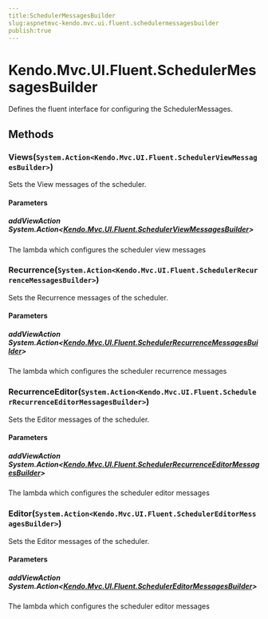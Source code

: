 ```yaml
---
title:SchedulerMessagesBuilder
slug:aspnetmvc-kendo.mvc.ui.fluent.schedulermessagesbuilder
publish:true
---
```


# Kendo.Mvc.UI.Fluent.SchedulerMessagesBuilder
Defines the fluent interface for configuring the SchedulerMessages.



## Methods

### Views(`System.Action<Kendo.Mvc.UI.Fluent.SchedulerViewMessagesBuilder>`)
Sets the View messages of the scheduler.


#### Parameters

##### addViewAction System.Action<[Kendo.Mvc.UI.Fluent.SchedulerViewMessagesBuilder](/api/wrappers/aspnet-mvc/Kendo.Mvc.UI.Fluent/SchedulerViewMessagesBuilder)>
The lambda which configures the scheduler view messages





### Recurrence(`System.Action<Kendo.Mvc.UI.Fluent.SchedulerRecurrenceMessagesBuilder>`)
Sets the Recurrence messages of the scheduler.


#### Parameters

##### addViewAction System.Action<[Kendo.Mvc.UI.Fluent.SchedulerRecurrenceMessagesBuilder](/api/wrappers/aspnet-mvc/Kendo.Mvc.UI.Fluent/SchedulerRecurrenceMessagesBuilder)>
The lambda which configures the scheduler recurrence messages





### RecurrenceEditor(`System.Action<Kendo.Mvc.UI.Fluent.SchedulerRecurrenceEditorMessagesBuilder>`)
Sets the Editor messages of the scheduler.


#### Parameters

##### addViewAction System.Action<[Kendo.Mvc.UI.Fluent.SchedulerRecurrenceEditorMessagesBuilder](/api/wrappers/aspnet-mvc/Kendo.Mvc.UI.Fluent/SchedulerRecurrenceEditorMessagesBuilder)>
The lambda which configures the scheduler editor messages





### Editor(`System.Action<Kendo.Mvc.UI.Fluent.SchedulerEditorMessagesBuilder>`)
Sets the Editor messages of the scheduler.


#### Parameters

##### addViewAction System.Action<[Kendo.Mvc.UI.Fluent.SchedulerEditorMessagesBuilder](/api/wrappers/aspnet-mvc/Kendo.Mvc.UI.Fluent/SchedulerEditorMessagesBuilder)>
The lambda which configures the scheduler editor messages






 
